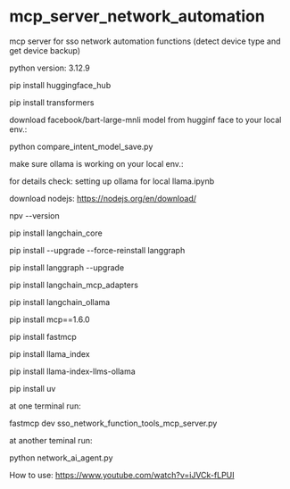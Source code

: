 # mcp_server_network_automation

mcp server for sso network automation functions (detect device type and get device backup)

python version: 3.12.9

pip install huggingface_hub

pip install transformers

download facebook/bart-large-mnli model from hugginf face to your local env.:

python compare_intent_model_save.py

make sure ollama is working on your local env.:

for details check: setting up ollama for local llama.ipynb

download nodejs: https://nodejs.org/en/download/

npv --version

pip install langchain_core

pip install --upgrade --force-reinstall langgraph

pip install langgraph --upgrade

pip install langchain_mcp_adapters

pip install langchain_ollama

pip install mcp==1.6.0

pip install fastmcp

pip install llama_index

pip install llama-index-llms-ollama

pip install uv

at one terminal run:

fastmcp dev sso_network_function_tools_mcp_server.py

at another teminal run:

python network_ai_agent.py

How to use:
https://www.youtube.com/watch?v=iJVCk-fLPUI
